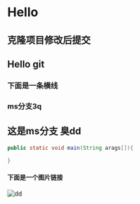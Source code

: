 # Hello
## 克隆项目修改后提交
## Hello git
### 下面是一条横线
### ms分支3q
**这是ms分支**
**臭dd**
---
```java
public static void main(String arags[]){

}
```

#### 下面是一个图片链接

![dd](https://ss2.bdstatic.com/70cFvnSh_Q1YnxGkpoWK1HF6hhy/it/u=2878032538,822459592&fm=26&gp=0.jpg)